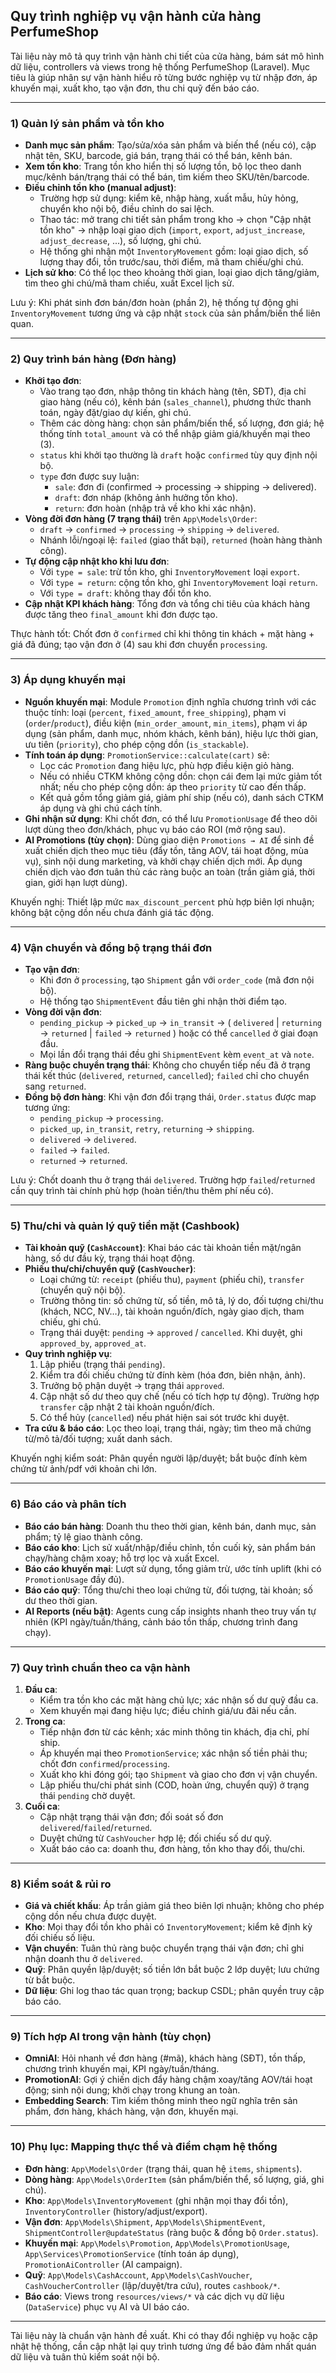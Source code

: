## Quy trình nghiệp vụ vận hành cửa hàng PerfumeShop

Tài liệu này mô tả quy trình vận hành chi tiết của cửa hàng, bám sát mô hình dữ liệu, controllers và views trong hệ thống PerfumeShop (Laravel). Mục tiêu là giúp nhân sự vận hành hiểu rõ từng bước nghiệp vụ từ nhập đơn, áp khuyến mại, xuất kho, tạo vận đơn, thu chi quỹ đến báo cáo.

---

### 1) Quản lý sản phẩm và tồn kho

- **Danh mục sản phẩm**: Tạo/sửa/xóa sản phẩm và biến thể (nếu có), cập nhật tên, SKU, barcode, giá bán, trạng thái có thể bán, kênh bán.
- **Xem tồn kho**: Trang tồn kho hiển thị số lượng tồn, bộ lọc theo danh mục/kênh bán/trạng thái có thể bán, tìm kiếm theo SKU/tên/barcode.
- **Điều chỉnh tồn kho (manual adjust)**:
  - Trường hợp sử dụng: kiểm kê, nhập hàng, xuất mẫu, hủy hỏng, chuyển kho nội bộ, điều chỉnh do sai lệch.
  - Thao tác: mở trang chi tiết sản phẩm trong kho → chọn "Cập nhật tồn kho" → nhập loại giao dịch (`import`, `export`, `adjust_increase`, `adjust_decrease`, ...), số lượng, ghi chú.
  - Hệ thống ghi nhận một `InventoryMovement` gồm: loại giao dịch, số lượng thay đổi, tồn trước/sau, thời điểm, mã tham chiếu/ghi chú.
- **Lịch sử kho**: Có thể lọc theo khoảng thời gian, loại giao dịch tăng/giảm, tìm theo ghi chú/mã tham chiếu, xuất Excel lịch sử.

Lưu ý: Khi phát sinh đơn bán/đơn hoàn (phần 2), hệ thống tự động ghi `InventoryMovement` tương ứng và cập nhật `stock` của sản phẩm/biến thể liên quan.

---

### 2) Quy trình bán hàng (Đơn hàng)

- **Khởi tạo đơn**:
  - Vào trang tạo đơn, nhập thông tin khách hàng (tên, SĐT), địa chỉ giao hàng (nếu có), kênh bán (`sales_channel`), phương thức thanh toán, ngày đặt/giao dự kiến, ghi chú.
  - Thêm các dòng hàng: chọn sản phẩm/biến thể, số lượng, đơn giá; hệ thống tính `total_amount` và có thể nhập giảm giá/khuyến mại theo (3).
  - `status` khi khởi tạo thường là `draft` hoặc `confirmed` tùy quy định nội bộ.
  - `type` đơn được suy luận:
    - `sale`: đơn đi (confirmed → processing → shipping → delivered).
    - `draft`: đơn nháp (không ảnh hưởng tồn kho).
    - `return`: đơn hoàn (nhập trả về kho khi xác nhận).
- **Vòng đời đơn hàng (7 trạng thái)** trên `App\Models\Order`:
  - `draft` → `confirmed` → `processing` → `shipping` → `delivered`.
  - Nhánh lỗi/ngoại lệ: `failed` (giao thất bại), `returned` (hoàn hàng thành công).
- **Tự động cập nhật kho khi lưu đơn**:
  - Với `type = sale`: trừ tồn kho, ghi `InventoryMovement` loại `export`.
  - Với `type = return`: cộng tồn kho, ghi `InventoryMovement` loại `return`.
  - Với `type = draft`: không thay đổi tồn kho.
- **Cập nhật KPI khách hàng**: Tổng đơn và tổng chi tiêu của khách hàng được tăng theo `final_amount` khi đơn được tạo.

Thực hành tốt: Chốt đơn ở `confirmed` chỉ khi thông tin khách + mặt hàng + giá đã đúng; tạo vận đơn ở (4) sau khi đơn chuyển `processing`.

---

### 3) Áp dụng khuyến mại

- **Nguồn khuyến mại**: Module `Promotion` định nghĩa chương trình với các thuộc tính: loại (`percent`, `fixed_amount`, `free_shipping`), phạm vi (`order`/`product`), điều kiện (`min_order_amount`, `min_items`), phạm vi áp dụng (sản phẩm, danh mục, nhóm khách, kênh bán), hiệu lực thời gian, ưu tiên (`priority`), cho phép cộng dồn (`is_stackable`).
- **Tính toán áp dụng**: `PromotionService::calculate(cart)` sẽ:
  - Lọc các `Promotion` đang hiệu lực, phù hợp điều kiện giỏ hàng.
  - Nếu có nhiều CTKM không cộng dồn: chọn cái đem lại mức giảm tốt nhất; nếu cho phép cộng dồn: áp theo `priority` từ cao đến thấp.
  - Kết quả gồm tổng giảm giá, giảm phí ship (nếu có), danh sách CTKM áp dụng và ghi chú cách tính.
- **Ghi nhận sử dụng**: Khi chốt đơn, có thể lưu `PromotionUsage` để theo dõi lượt dùng theo đơn/khách, phục vụ báo cáo ROI (mở rộng sau).
- **AI Promotions (tùy chọn)**: Dùng giao diện `Promotions → AI` để sinh đề xuất chiến dịch theo mục tiêu (đẩy tồn, tăng AOV, tái hoạt động, mùa vụ), sinh nội dung marketing, và khởi chạy chiến dịch mới. Áp dụng chiến dịch vào đơn tuân thủ các ràng buộc an toàn (trần giảm giá, thời gian, giới hạn lượt dùng).

Khuyến nghị: Thiết lập mức `max_discount_percent` phù hợp biên lợi nhuận; không bật cộng dồn nếu chưa đánh giá tác động.

---

### 4) Vận chuyển và đồng bộ trạng thái đơn

- **Tạo vận đơn**:
  - Khi đơn ở `processing`, tạo `Shipment` gắn với `order_code` (mã đơn nội bộ).
  - Hệ thống tạo `ShipmentEvent` đầu tiên ghi nhận thời điểm tạo.
- **Vòng đời vận đơn**:
  - `pending_pickup` → `picked_up` → `in_transit` → ( `delivered` | `returning` → `returned` | `failed` → `returned` ) hoặc có thể `cancelled` ở giai đoạn đầu.
  - Mọi lần đổi trạng thái đều ghi `ShipmentEvent` kèm `event_at` và `note`.
- **Ràng buộc chuyển trạng thái**: Không cho chuyển tiếp nếu đã ở trạng thái kết thúc (`delivered`, `returned`, `cancelled`); `failed` chỉ cho chuyển sang `returned`.
- **Đồng bộ đơn hàng**: Khi vận đơn đổi trạng thái, `Order.status` được map tương ứng:
  - `pending_pickup` → `processing`.
  - `picked_up`, `in_transit`, `retry`, `returning` → `shipping`.
  - `delivered` → `delivered`.
  - `failed` → `failed`.
  - `returned` → `returned`.

Lưu ý: Chốt doanh thu ở trạng thái `delivered`. Trường hợp `failed`/`returned` cần quy trình tài chính phù hợp (hoàn tiền/thu thêm phí nếu có).

---

### 5) Thu/chi và quản lý quỹ tiền mặt (Cashbook)

- **Tài khoản quỹ (`CashAccount`)**: Khai báo các tài khoản tiền mặt/ngân hàng, số dư đầu kỳ, trạng thái hoạt động.
- **Phiếu thu/chi/chuyển quỹ (`CashVoucher`)**:
  - Loại chứng từ: `receipt` (phiếu thu), `payment` (phiếu chi), `transfer` (chuyển quỹ nội bộ).
  - Trường thông tin: số chứng từ, số tiền, mô tả, lý do, đối tượng chi/thu (khách, NCC, NV…), tài khoản nguồn/đích, ngày giao dịch, tham chiếu, ghi chú.
  - Trạng thái duyệt: `pending` → `approved` / `cancelled`. Khi duyệt, ghi `approved_by`, `approved_at`.
- **Quy trình nghiệp vụ**:
  1. Lập phiếu (trạng thái `pending`).
  2. Kiểm tra đối chiếu chứng từ đính kèm (hóa đơn, biên nhận, ảnh). 
  3. Trưởng bộ phận duyệt → trạng thái `approved`.
  4. Cập nhật số dư theo quy chế (nếu có tích hợp tự động). Trường hợp `transfer` cập nhật 2 tài khoản nguồn/đích.
  5. Có thể hủy (`cancelled`) nếu phát hiện sai sót trước khi duyệt.
- **Tra cứu & báo cáo**: Lọc theo loại, trạng thái, ngày; tìm theo mã chứng từ/mô tả/đối tượng; xuất danh sách.

Khuyến nghị kiểm soát: Phân quyền người lập/duyệt; bắt buộc đính kèm chứng từ ảnh/pdf với khoản chi lớn.

---

### 6) Báo cáo và phân tích

- **Báo cáo bán hàng**: Doanh thu theo thời gian, kênh bán, danh mục, sản phẩm; tỷ lệ giao thành công.
- **Báo cáo kho**: Lịch sử xuất/nhập/điều chỉnh, tồn cuối kỳ, sản phẩm bán chạy/hàng chậm xoay; hỗ trợ lọc và xuất Excel.
- **Báo cáo khuyến mại**: Lượt sử dụng, tổng giảm trừ, ước tính uplift (khi có `PromotionUsage` đầy đủ).
- **Báo cáo quỹ**: Tổng thu/chi theo loại chứng từ, đối tượng, tài khoản; số dư theo thời gian.
- **AI Reports (nếu bật)**: Agents cung cấp insights nhanh theo truy vấn tự nhiên (KPI ngày/tuần/tháng, cảnh báo tồn thấp, chương trình đang chạy).

---

### 7) Quy trình chuẩn theo ca vận hành

1. **Đầu ca**:
   - Kiểm tra tồn kho các mặt hàng chủ lực; xác nhận số dư quỹ đầu ca.
   - Xem khuyến mại đang hiệu lực; điều chỉnh giá/ưu đãi nếu cần.
2. **Trong ca**:
   - Tiếp nhận đơn từ các kênh; xác minh thông tin khách, địa chỉ, phí ship.
   - Áp khuyến mại theo `PromotionService`; xác nhận số tiền phải thu; chốt đơn `confirmed`/`processing`.
   - Xuất kho khi đóng gói; tạo `Shipment` và giao cho đơn vị vận chuyển.
   - Lập phiếu thu/chi phát sinh (COD, hoàn ứng, chuyển quỹ) ở trạng thái `pending` chờ duyệt.
3. **Cuối ca**:
   - Cập nhật trạng thái vận đơn; đối soát số đơn `delivered`/`failed`/`returned`.
   - Duyệt chứng từ `CashVoucher` hợp lệ; đối chiếu số dư quỹ.
   - Xuất báo cáo ca: doanh thu, đơn hàng, tồn kho thay đổi, thu/chi.

---

### 8) Kiểm soát & rủi ro

- **Giá và chiết khấu**: Áp trần giảm giá theo biên lợi nhuận; không cho phép cộng dồn nếu chưa được duyệt.
- **Kho**: Mọi thay đổi tồn kho phải có `InventoryMovement`; kiểm kê định kỳ đối chiếu số liệu.
- **Vận chuyển**: Tuân thủ ràng buộc chuyển trạng thái vận đơn; chỉ ghi nhận doanh thu ở `delivered`.
- **Quỹ**: Phân quyền lập/duyệt; số tiền lớn bắt buộc 2 lớp duyệt; lưu chứng từ bắt buộc.
- **Dữ liệu**: Ghi log thao tác quan trọng; backup CSDL; phân quyền truy cập báo cáo.

---

### 9) Tích hợp AI trong vận hành (tùy chọn)

- **OmniAI**: Hỏi nhanh về đơn hàng (#mã), khách hàng (SĐT), tồn thấp, chương trình khuyến mại, KPI ngày/tuần/tháng.
- **PromotionAI**: Gợi ý chiến dịch đẩy hàng chậm xoay/tăng AOV/tái hoạt động; sinh nội dung; khởi chạy trong khung an toàn.
- **Embedding Search**: Tìm kiếm thông minh theo ngữ nghĩa trên sản phẩm, đơn hàng, khách hàng, vận đơn, khuyến mại.

---

### 10) Phụ lục: Mapping thực thể và điểm chạm hệ thống

- **Đơn hàng**: `App\Models\Order` (trạng thái, quan hệ `items`, `shipments`).
- **Dòng hàng**: `App\Models\OrderItem` (sản phẩm/biến thể, số lượng, giá, ghi chú).
- **Kho**: `App\Models\InventoryMovement` (ghi nhận mọi thay đổi tồn), `InventoryController` (history/adjust/export).
- **Vận đơn**: `App\Models\Shipment`, `App\Models\ShipmentEvent`, `ShipmentController@updateStatus` (ràng buộc & đồng bộ `Order.status`).
- **Khuyến mại**: `App\Models\Promotion`, `App\Models\PromotionUsage`, `App\Services\PromotionService` (tính toán áp dụng), `PromotionAiController` (AI campaign).
- **Quỹ**: `App\Models\CashAccount`, `App\Models\CashVoucher`, `CashVoucherController` (lập/duyệt/tra cứu), routes `cashbook/*`.
- **Báo cáo**: Views trong `resources/views/*` và các dịch vụ dữ liệu (`DataService`) phục vụ AI và UI báo cáo.

---

Tài liệu này là chuẩn vận hành đề xuất. Khi có thay đổi nghiệp vụ hoặc cập nhật hệ thống, cần cập nhật lại quy trình tương ứng để bảo đảm nhất quán dữ liệu và tuân thủ kiểm soát nội bộ.



